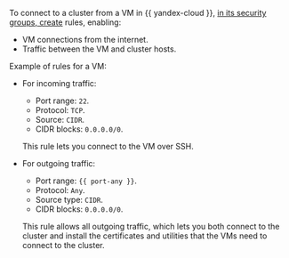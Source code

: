 
To connect to a cluster from a VM in {{ yandex-cloud }}, [in its security groups, create](../../../../vpc/operations/security-group-add-rule.md) rules, enabling:

* VM connections from the internet.
* Traffic between the VM and cluster hosts.


Example of rules for a VM:

* For incoming traffic:
   * Port range: `22`.
   * Protocol: `TCP`.
   * Source: `CIDR`.
   * CIDR blocks: `0.0.0.0/0`.

   This rule lets you connect to the VM over SSH.

* For outgoing traffic:
   * Port range: `{{ port-any }}`.
   * Protocol: `Any`.
   * Source type: `CIDR`.
   * CIDR blocks: `0.0.0.0/0`.

   This rule allows all outgoing traffic, which lets you both connect to the cluster and install the certificates and utilities that the VMs need to connect to the cluster.
